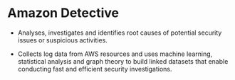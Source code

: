 # Amazon Detective

- Analyses, investigates and identifies root causes of potential security issues or suspicious activities.

- Collects log data from AWS resources and uses machine learning, statistical analysis and graph theory to build linked datasets that enable conducting fast and efficient security investigations. 
